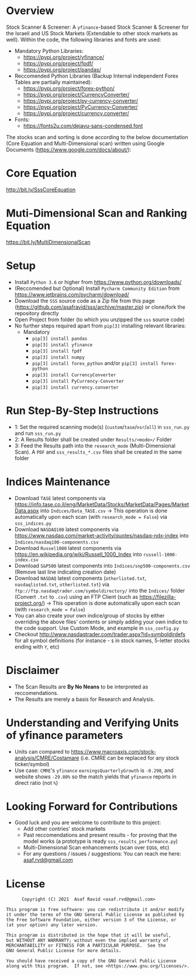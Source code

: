 # Overview
 Stock Scanner & Screener: A `yfinance`-based Stock Scanner & Screener for the Israeli and US Stock Markets (Extendable to other stock markets as well). Within the code, the following libraries and fonts are used:
 - Mandatory Python Libraries:
   - https://pypi.org/project/yfinance/
   - https://pypi.org/project/fpdf/
   - https://pypi.org/project/pandas/
 - Reccomended Python Libraries (Backup Internal independent Forex Tables are partially maintained):
   - https://pypi.org/project/forex-python/
   - https://pypi.org/project/CurrencyConverter/
   - https://pypi.org/project/py-currency-converter/
   - https://pypi.org/project/PyCurrency-Converter/
   - https://pypi.org/project/currency.converter/
 - Fonts:
   - https://fonts2u.com/dejavu-sans-condensed.font

The stocks scan and sorting is done according to the below documentation (Core Equation and Multi-Dimensional scan) written using Google Documents (https://www.google.com/docs/about/):

# Core Equation
http://bit.ly/SssCoreEquation

# Muti-Dimensional Scan and Ranking Equation
https://bit.ly/MultiDimensionalScan

# Setup
- Install `Python 3.6` or higher from https://www.python.org/downloads/
- (Reccomended but Optional) Install `Pycharm Community Edition` from https://www.jetbrains.com/pycharm/download/
- Download the `SSS` source code as a Zip file from this page (https://github.com/asafravid/sss/archive/master.zip) or clone/fork the repository directly
- Open Project from folder (to which you unzipped the `sss` source code)
- No further steps required apart from `pip[3]` installing relevant libraries:
  - Mandatory
    - `pip[3] install pandas`
    - `pip[3] install yfinance`
    - `pip[3] install fpdf`
    - `pip[3] install numpy`
    - `pip[3] install forex_python` and/or `pip[3] install forex-python`
    - `pip[3] install CurrencyConverter`
    - `pip[3] install PyCurrency-Converter`
    - `pip[3] install currency.converter`
  
# Run Step-By-Step Instructions
- 1: Set the required scanning mode(s) (`custom`/`tase`/`nsr`/`all`) in `sss_run.py` and run `sss_run.py`
- 2: A Results folder shall be created under `Results/<mode>/` Folder
- 3: Feed the Results path into the `research_mode` (Multi-Dimensional Scan). A `PDF` and `sss_results_*.csv` files shall be created in the same folder

# Indices Maintenance
- Download `TASE` latest components via https://info.tase.co.il/eng/MarketData/Stocks/MarketData/Pages/MarketData.aspx into `Indices/Data_TASE.csv` -> This operation is done automatically upon each scan (with `research_mode = False`) via `sss_indices.py`
- Download `NASDAQ100` latest components via https://www.nasdaq.com/market-activity/quotes/nasdaq-ndx-index into `Indices/nasdaq100-components.csv`
- Download `Russel1000` latest components via https://en.wikipedia.org/wiki/Russell_1000_Index into `russell-1000-index.csv` 
- Download `S&P500` latest components into `Indices/snp500-components.csv`  (Remove last line indicating creation date)
- Download `NASDAQ` latest components (`otherlisted.txt`, `nasdaqlisted.txt`, `otherlisted.txt`) via `ftp://ftp.nasdaqtrader.com/symboldirectory/` into the `Indices/` folder (Convert `.txt` to `.csv`) using an FTP Client (such as https://filezilla-project.org/) -> This operation is done automatically upon each scan (with `research_mode = False`)
- You can also create your own indice/group of stocks by either overriding the above files' contents or simply adding your own indice to the code support. Use Custom Mode, and example in `sss_config.py`
- Checkout http://www.nasdaqtrader.com/trader.aspx?id=symboldirdefs for all symbol definitions (for instance - `$` in stock names, 5-letter stocks ending with `Y`, etc)

# Disclaimer
- The Scan Results are __By No Neans__ to be interpreted as reccomendations.
- The Results are merely a basis for Research and Analysis.

# Understanding and Verifying Units of yfinance parameters
- Units can compared to https://www.macroaxis.com/stock-analysis/CMRE/Costamare (i.e. CMRE can be replaced for any stock ticker/symbol)
- Use case: `CMRE`'s `yfinance` `earningsQuarterlyGrowth` is `-0.298`, and website shows `-29.80%` so the match yields that `yfinance` reports in direct ratio (not `%`)

# Looking Forward for Contributions
- Good luck and you are welcome to contribute to this project:
  - Add other contries' stock markets
  - Past reccomendations and present results - for proving that the model works (a prototype is ready `sss_results_performance.py`)
  - Multi-Dimensional Scan enhancements (scan over `EQG`s, etc)
  - For any questions / issues / suggestions: You can reach me here: asaf.rvd@gmail.com

# License
          Copyright (C) 2021  Asaf Ravid <asaf.rvd@gmail.com>

    This program is free software: you can redistribute it and/or modify
    it under the terms of the GNU General Public License as published by
    the Free Software Foundation, either version 3 of the License, or
    (at your option) any later version.

    This program is distributed in the hope that it will be useful,
    but WITHOUT ANY WARRANTY; without even the implied warranty of
    MERCHANTABILITY or FITNESS FOR A PARTICULAR PURPOSE.  See the
    GNU General Public License for more details.

    You should have received a copy of the GNU General Public License
    along with this program.  If not, see <https://www.gnu.org/licenses/>.
